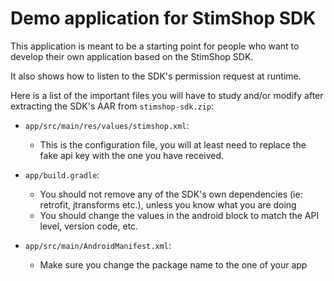 Demo application for StimShop SDK
=================================

This application is meant to be a starting point for people who want to develop their own
application based on the StimShop SDK.

It also shows how to listen to the SDK's permission request at runtime.

Here is a list of the important files you will have to study and/or modify after extracting the SDK's AAR from `stimshop-sdk.zip`:

 - `app/src/main/res/values/stimshop.xml`:
    - This is the configuration file, you will at least need to replace the fake api key with the
      one you have received.

 - `app/build.gradle`:
    - You should not remove any of the SDK's own dependencies (ie: retrofit, jtransforms etc.), unless you know what you are doing
    - You should change the values in the android block to match the API level, version code, etc.

 - `app/src/main/AndroidManifest.xml`:
    - Make sure you change the package name to the one of your app
